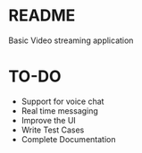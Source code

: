 # README
Basic Video streaming application

# TO-DO
* Support for voice chat
* Real time messaging
* Improve the UI
* Write Test Cases
* Complete Documentation


<!--- Things you may want to cover: -->

<!--- * Ruby version

<!--- * System dependencies

<!--- * Configuration

<!--- * How to run the test suite

<!---* Services (job queues, cache servers, search engines, etc.)

<!--- * Deployment instructions
